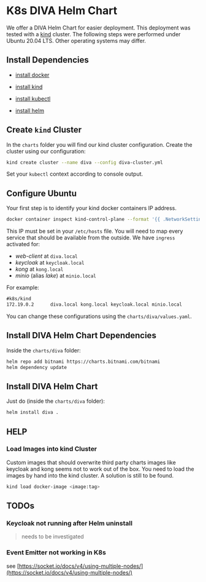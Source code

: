 # K8s DIVA Helm Chart

We offer a DIVA Helm Chart for easier deployment.
This deployment was tested with a [kind](https://kind.sigs.k8s.io/) cluster.
The following steps were performed under Ubuntu 20.04 LTS.
Other operating systems may differ.

## Install Dependencies

+ [install docker](https://docs.docker.com/engine/install/ubuntu/)

+ [install kind](https://kind.sigs.k8s.io/docs/user/quick-start/#installation)

+ [install kubectl](https://kubernetes.io/docs/tasks/tools/)

+ [install helm](https://helm.sh/docs/intro/install/)

## Create `kind` Cluster

In the `charts` folder you will find our kind cluster configuration.
Create the cluster using our configuration:

```sh
kind create cluster --name diva --config diva-cluster.yml
```

Set your `kubectl` context according to console output.

## Configure Ubuntu

Your first step is to identify your kind docker containers IP address.

```sh
docker container inspect kind-control-plane --format '{{ .NetworkSettings.Networks.kind IPAddress }}'
```

This IP must be set in your `/etc/hosts` file.
You will need to map every service that should be available from the outside.
We have `ingress` activated for:

+ *web-client* at `diva.local`
+ *keycloak* at `keycloak.local`
+ *kong* at `kong.local`
+ *minio* (alias *lake*) at `minio.local`

For example:

```txt
#k8s/kind
172.19.0.2      diva.local kong.local keycloak.local minio.local
```

You can change these configurations using the `charts/diva/values.yaml`.

## Install DIVA Helm Chart Dependencies

Inside the `charts/diva` folder:

```sh
helm repo add bitnami https://charts.bitnami.com/bitnami
helm dependency update
```

## Install DIVA Helm Chart

Just do (inside the `charts/diva` folder):

```sh
helm install diva .
```

## HELP

### Load Images into kind Cluster

Custom images that should overwrite third party charts images like keycloak and kong seems not to work out of the box.
You need to load the images by hand into the kind cluster.
A solution is still to be found.

```sh
kind load docker-image <image:tag>
```

## TODOs

### Keycloak not running after Helm uninstall

> needs to be investigated

### Event Emitter not working in K8s

see [https://socket.io/docs/v4/using-multiple-nodes/](https://socket.io/docs/v4/using-multiple-nodes/)

